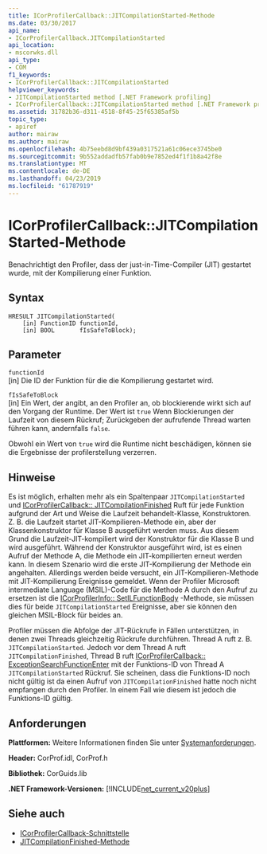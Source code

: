 ```yaml
---
title: ICorProfilerCallback::JITCompilationStarted-Methode
ms.date: 03/30/2017
api_name:
- ICorProfilerCallback.JITCompilationStarted
api_location:
- mscorwks.dll
api_type:
- COM
f1_keywords:
- ICorProfilerCallback::JITCompilationStarted
helpviewer_keywords:
- JITCompilationStarted method [.NET Framework profiling]
- ICorProfilerCallback::JITCompilationStarted method [.NET Framework profiling]
ms.assetid: 31782b36-d311-4518-8f45-25f65385af5b
topic_type:
- apiref
author: mairaw
ms.author: mairaw
ms.openlocfilehash: 4b75eebd8d9bf439a0317521a61c06ece3745be0
ms.sourcegitcommit: 9b552addadfb57fab0b9e7852ed4f1f1b8a42f8e
ms.translationtype: MT
ms.contentlocale: de-DE
ms.lasthandoff: 04/23/2019
ms.locfileid: "61787919"
---
```

# <a name="icorprofilercallbackjitcompilationstarted-method"></a>ICorProfilerCallback::JITCompilationStarted-Methode
Benachrichtigt den Profiler, dass der just-in-Time-Compiler (JIT) gestartet wurde, mit der Kompilierung einer Funktion.  
  
## <a name="syntax"></a>Syntax  
  
```  
HRESULT JITCompilationStarted(  
    [in] FunctionID functionId,  
    [in] BOOL       fIsSafeToBlock);  
```  
  
## <a name="parameters"></a>Parameter  
 `functionId`  
 [in] Die ID der Funktion für die die Kompilierung gestartet wird.  
  
 `fIsSafeToBlock`  
 [in] Ein Wert, der angibt, an den Profiler an, ob blockierende wirkt sich auf den Vorgang der Runtime. Der Wert ist `true` Wenn Blockierungen der Laufzeit von diesem Rückruf; Zurückgeben der aufrufende Thread warten führen kann, andernfalls `false`.  
  
 Obwohl ein Wert von `true` wird die Runtime nicht beschädigen, können sie die Ergebnisse der profilerstellung verzerren.  
  
## <a name="remarks"></a>Hinweise  
 Es ist möglich, erhalten mehr als ein Spaltenpaar `JITCompilationStarted` und [ICorProfilerCallback:: JITCompilationFinished](../../../../docs/framework/unmanaged-api/profiling/icorprofilercallback-jitcompilationfinished-method.md) Ruft für jede Funktion aufgrund der Art und Weise die Laufzeit behandelt-Klasse, Konstruktoren. Z. B. die Laufzeit startet JIT-Kompilieren-Methode ein, aber der Klassenkonstruktor für Klasse B ausgeführt werden muss. Aus diesem Grund die Laufzeit-JIT-kompiliert wird der Konstruktor für die Klasse B und wird ausgeführt. Während der Konstruktor ausgeführt wird, ist es einen Aufruf der Methode A, die Methode ein JIT-kompilierten erneut werden kann. In diesem Szenario wird die erste JIT-Kompilierung der Methode ein angehalten. Allerdings werden beide versucht, ein JIT-Kompilieren-Methode mit JIT-Kompilierung Ereignisse gemeldet. Wenn der Profiler Microsoft intermediate Language (MSIL)-Code für die Methode A durch den Aufruf zu ersetzen ist die [ICorProfilerInfo:: SetILFunctionBody](../../../../docs/framework/unmanaged-api/profiling/icorprofilerinfo-setilfunctionbody-method.md) -Methode, sie müssen dies für beide `JITCompilationStarted` Ereignisse, aber sie können den gleichen MSIL-Block für beides an.  
  
 Profiler müssen die Abfolge der JIT-Rückrufe in Fällen unterstützen, in denen zwei Threads gleichzeitig Rückrufe durchführen. Thread A ruft z. B. `JITCompilationStarted`. Jedoch vor dem Thread A ruft `JITCompilationFinished`, Thread B ruft [ICorProfilerCallback:: ExceptionSearchFunctionEnter](../../../../docs/framework/unmanaged-api/profiling/icorprofilercallback-exceptionsearchfunctionenter-method.md) mit der Funktions-ID von Thread A `JITCompilationStarted` Rückruf. Sie scheinen, dass die Funktions-ID noch nicht gültig ist da einen Aufruf von `JITCompilationFinished` hatte noch nicht empfangen durch den Profiler. In einem Fall wie diesem ist jedoch die Funktions-ID gültig.  
  
## <a name="requirements"></a>Anforderungen  
 **Plattformen:** Weitere Informationen finden Sie unter [Systemanforderungen](../../../../docs/framework/get-started/system-requirements.md).  
  
 **Header:** CorProf.idl, CorProf.h  
  
 **Bibliothek:** CorGuids.lib  
  
 **.NET Framework-Versionen:** [!INCLUDE[net_current_v20plus](../../../../includes/net-current-v20plus-md.md)]  
  
## <a name="see-also"></a>Siehe auch

- [ICorProfilerCallback-Schnittstelle](../../../../docs/framework/unmanaged-api/profiling/icorprofilercallback-interface.md)
- [JITCompilationFinished-Methode](../../../../docs/framework/unmanaged-api/profiling/icorprofilercallback-jitcompilationfinished-method.md)
